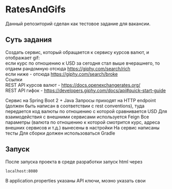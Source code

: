 # RatesAndGifs
Данный репозиторий сделан как тестовое задание для вакансии.

## Суть задания
Создать сервис, который обращается к сервису курсов валют, и отображает gif:  
если курс по отношению к USD за сегодня стал выше вчерашнего, то отдаем рандомную отсюда https://giphy.com/search/rich  
если ниже - отсюда https://giphy.com/search/broke  
Ссылки  
REST API курсов валют - https://docs.openexchangerates.org/  
REST API гифок - https://developers.giphy.com/docs/api#quick-start-guide  

Сервис на Spring Boot 2 + Java
Запросы приходят на HTTP endpoint (должен быть написан в соответствии с rest conventions), туда передается код валюты по отношению с которой сравнивается USD
Для взаимодействия с внешними сервисами используется Feign
Все параметры (валюта по отношению к которой смотрится курс, адреса внешних сервисов и т.д.) вынесены в настройки
На сервис написаны тесты
Для сборки должен использоваться Gradle

## Запуск

После запуска проекта в среде разработки запуск html через
```
localhost:8080
```

В application.properties указаны API ключи, моэно указать свои
